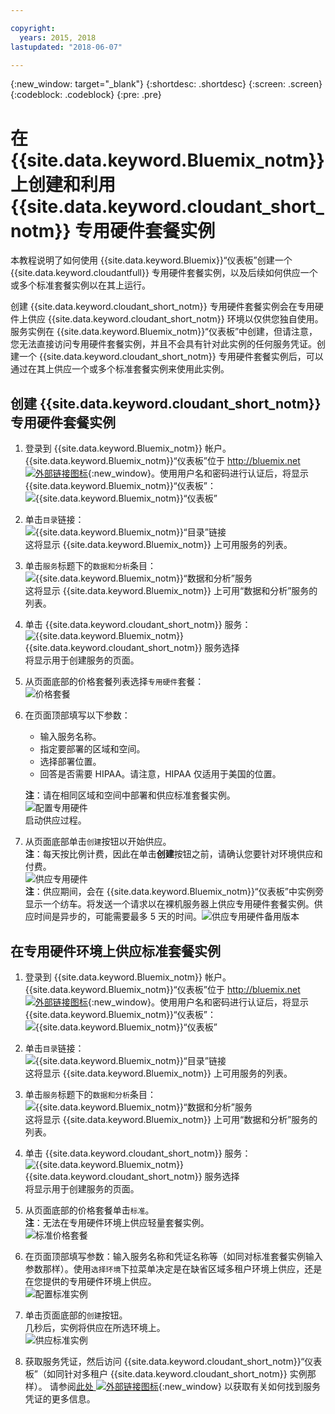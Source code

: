 ```yaml
---

copyright:
  years: 2015, 2018
lastupdated: "2018-06-07"

---
```


{:new_window: target="_blank"}
{:shortdesc: .shortdesc}
{:screen: .screen}
{:codeblock: .codeblock}
{:pre: .pre}

<!-- Acrolinx: 2017-02-23 -->

# 在 {{site.data.keyword.Bluemix_notm}} 上创建和利用 {{site.data.keyword.cloudant_short_notm}} 专用硬件套餐实例

本教程说明了如何使用 {{site.data.keyword.Bluemix}}“仪表板”创建一个 {{site.data.keyword.cloudantfull}} 专用硬件套餐实例，以及后续如何供应一个或多个标准套餐实例以在其上运行。 

创建 {{site.data.keyword.cloudant_short_notm}} 专用硬件套餐实例会在专用硬件上供应 {{site.data.keyword.cloudant_short_notm}} 环境以仅供您独自使用。服务实例在 {{site.data.keyword.Bluemix_notm}}“仪表板”中创建，但请注意，您无法直接访问专用硬件套餐实例，并且不会具有针对此实例的任何服务凭证。创建一个 {{site.data.keyword.cloudant_short_notm}} 专用硬件套餐实例后，可以通过在其上供应一个或多个标准套餐实例来使用此实例。

## 创建 {{site.data.keyword.cloudant_short_notm}} 专用硬件套餐实例

1.  登录到 {{site.data.keyword.Bluemix_notm}} 帐户。<br/>
{{site.data.keyword.Bluemix_notm}}“仪表板”位于 [http://bluemix.net ![外部链接图标](../images/launch-glyph.svg "外部链接图标")](http://bluemix.net){:new_window}。使用用户名和密码进行认证后，将显示 {{site.data.keyword.Bluemix_notm}}“仪表板”：<br/>
    ![{{site.data.keyword.Bluemix_notm}}“仪表板”](images/img0001.png)

2.  单击`目录`链接：<br/>
    ![{{site.data.keyword.Bluemix_notm}}“目录”链接](images/img0002.png)<br/>
这将显示 {{site.data.keyword.Bluemix_notm}} 上可用服务的列表。

3.  单击`服务`标题下的`数据和分析`条目：<br/>
    ![{{site.data.keyword.Bluemix_notm}}“数据和分析”服务](images/img0003.png)<br/>
这将显示 {{site.data.keyword.Bluemix_notm}} 上可用“数据和分析”服务的列表。

4.  单击 {{site.data.keyword.cloudant_short_notm}} 服务：<br/>
    ![ {{site.data.keyword.Bluemix_notm}} {{site.data.keyword.cloudant_short_notm}} 服务选择](images/img0004.png)<br/>
将显示用于创建服务的页面。 

5.  从页面底部的价格套餐列表选择`专用硬件`套餐：<br/>
    ![价格套餐](../tutorials/images/pricing_plan.png)
    
6.  在页面顶部填写以下参数：<br/>
    -   输入服务名称。<br/>
    -   指定要部署的区域和空间。<br/>
    -   选择部署位置。<br/>
    -   回答是否需要 HIPAA。请注意，HIPAA 仅适用于美国的位置。<br/> 
     
    **注**：请在相同区域和空间中部署和供应标准套餐实例。    
    ![配置专用硬件](../tutorials/images/select_deployment_location.png)<br/>
启动供应过程。 
    
7.  从页面底部单击`创建`按钮以开始供应。<br/>
    **注**：每天按比例计费，因此在单击**创建**按钮之前，请确认您要针对环境供应和付费。<br/>
    ![供应专用硬件](../tutorials/images/create_button_provision.png)<br/>
    **注**：供应期间，会在 {{site.data.keyword.Bluemix_notm}}“仪表板”中实例旁显示一个纺车。将发送一个请求以在裸机服务器上供应专用硬件套餐实例。供应时间是异步的，可能需要最多 5 天的时间。![供应专用硬件备用版本](../tutorials/images/create_button_provision2.png)<br/>
    
## 在专用硬件环境上供应标准套餐实例

1.  登录到 {{site.data.keyword.Bluemix_notm}} 帐户。<br/>
{{site.data.keyword.Bluemix_notm}}“仪表板”位于 [http://bluemix.net ![外部链接图标](../images/launch-glyph.svg "外部链接图标")](http://bluemix.net){:new_window}。使用用户名和密码进行认证后，将显示 {{site.data.keyword.Bluemix_notm}}“仪表板”：<br/>
    ![{{site.data.keyword.Bluemix_notm}}“仪表板”](images/img0001.png)

2.  单击`目录`链接：<br/>
    ![{{site.data.keyword.Bluemix_notm}}“目录”链接](images/img0002.png)<br/>
这将显示 {{site.data.keyword.Bluemix_notm}} 上可用服务的列表。

3.  单击`服务`标题下的`数据和分析`条目：<br/>
    ![{{site.data.keyword.Bluemix_notm}}“数据和分析”服务](images/img0003.png)<br/>
这将显示 {{site.data.keyword.Bluemix_notm}} 上可用“数据和分析”服务的列表。

4.  单击 {{site.data.keyword.cloudant_short_notm}} 服务：<br>
    ![ {{site.data.keyword.Bluemix_notm}} {{site.data.keyword.cloudant_short_notm}} 服务选择](images/img0004.png)<br/>
将显示用于创建服务的页面。  

5.  从页面底部的价格套餐单击`标准`。<br/>
    **注**：无法在专用硬件环境上供应轻量套餐实例。<br/>
    ![标准价格套餐](../tutorials/images/standard_pricing_plan.png)
    
6.  在页面顶部填写参数：输入服务名称和凭证名称等（如同对标准套餐实例输入参数那样）。使用`选择环境`下拉菜单决定是在缺省区域多租户环境上供应，还是在您提供的专用硬件环境上供应。<br/>
    ![配置标准实例](../tutorials/images/select_environment.png)
    
7.  单击页面底部的`创建`按钮。<br/>
    几秒后，实例将供应在所选环境上。<br/>
    ![供应标准实例](../tutorials/images/create_button_provision_standard.png)
    
8.  获取服务凭证，然后访问 {{site.data.keyword.cloudant_short_notm}}“仪表板”（如同针对多租户 {{site.data.keyword.cloudant_short_notm}} 实例那样）。
    请参阅[此处 ![外部链接图标](../images/launch-glyph.svg "外部链接图标")](https://console.bluemix.net/docs/services/Cloudant/tutorials/create_service.html#locating-your-service-credentials){:new_window} 以获取有关如何找到服务凭证的更多信息。 
     

